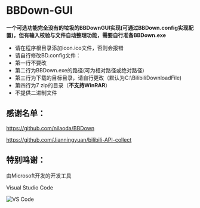 # BBDown-GUI
**一个可选功能完全没有的垃圾的BBDownGUI实现(可通过BBDown.config实现配置)，但有输入校验与文件自动整理功能，需要自行准备BBDown.exe**

- 请在程序根目录添加icon.ico文件，否则会报错   
- 请自行修改BD.config文件：  
- 第一行不要改   
- 第二行为BBDown.exe的路径(可为相对路径或绝对路径)   
- 第三行为下载的目标目录，请自行更改（默认为C:\BilibiliDownloadFile)   
- 第四行为7 zip的目录（**不支持WinRAR**）   
- 不提供二进制文件

## 感谢名单：

https://github.com/nilaoda/BBDown

https://github.com/Jianningyuan/bilibili-API-collect

## 特别鸣谢：
由Microsoft开发的开发工具

Visual Studio Code

![VS Code](https://user-images.githubusercontent.com/102419562/184607157-05d3a3b7-74ac-4829-88c0-30d2bf34b253.png)
